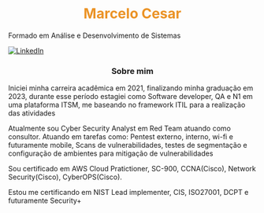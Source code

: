 <h1 align="center" style="color: #EB9326">Marcelo Cesar</h1>
<p>  Formado em Análise e Desenvolvimento de Sistemas </p>

[![LinkedIn](https://img.shields.io/badge/LinkedIn-0077B5?style=for-the-badge&logo=linkedin&logoColor=white)](https://www.linkedin.com/in/marcelo-cesar-12a692206/)


</div>
<h3 align=center>Sobre mim</h3> 

<p>
    Iniciei minha carreira acadêmica em 2021, finalizando minha graduação em 2023, durante esse período estagiei como Software developer, QA e N1 em uma plataforma ITSM, me baseando no framework ITIL para a realização das atividades
</p>

<p>
    Atualmente sou Cyber Security Analyst em Red Team atuando como consultor. Atuando em tarefas como: Pentest externo, interno, wi-fi e futuramente mobile, Scans de vulnerabilidades, testes de segmentação e configuração de ambientes para mitigação de vulnerabilidades
</p>

<p>
    Sou certificado em AWS Cloud Pratictioner, SC-900, CCNA(Cisco), Network Security(Cisco), CyberOPS(Cisco).
</p>

<p>
    Estou me certificando em NIST Lead implementer, CIS, ISO27001, DCPT e futuramente Security+
</p>


